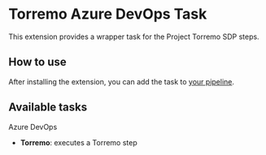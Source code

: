 # Torremo Azure DevOps Task

This extension provides a wrapper task for the Project Torremo SDP steps.

## How to use

After installing the extension, you can add the task to [your pipeline](https://docs.microsoft.com/en-us/azure/devops/pipelines/?WT.mc_id=DOP-MVP-5001511&view=azure-devops).

## Available tasks

Azure DevOps

- **Torremo**: executes a Torremo step
